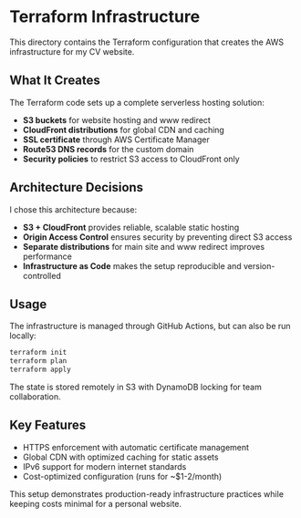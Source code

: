 # Terraform Infrastructure

This directory contains the Terraform configuration that creates the AWS infrastructure for my CV website.

## What It Creates

The Terraform code sets up a complete serverless hosting solution:

- **S3 buckets** for website hosting and www redirect
- **CloudFront distributions** for global CDN and caching
- **SSL certificate** through AWS Certificate Manager
- **Route53 DNS records** for the custom domain
- **Security policies** to restrict S3 access to CloudFront only

## Architecture Decisions

I chose this architecture because:
- **S3 + CloudFront** provides reliable, scalable static hosting
- **Origin Access Control** ensures security by preventing direct S3 access
- **Separate distributions** for main site and www redirect improves performance
- **Infrastructure as Code** makes the setup reproducible and version-controlled

## Usage

The infrastructure is managed through GitHub Actions, but can also be run locally:

```bash
terraform init
terraform plan
terraform apply
```

The state is stored remotely in S3 with DynamoDB locking for team collaboration.

## Key Features

- HTTPS enforcement with automatic certificate management
- Global CDN with optimized caching for static assets
- IPv6 support for modern internet standards
- Cost-optimized configuration (runs for ~$1-2/month)

This setup demonstrates production-ready infrastructure practices while keeping costs minimal for a personal website.